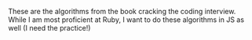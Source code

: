 These are the algorithms from the book cracking the coding interview.  While I am most proficient at Ruby, I want to do these algorithms in JS as well (I need the practice!)